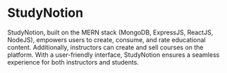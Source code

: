 # StudyNotion
StudyNotion, built on the MERN stack (MongoDB, ExpressJS, ReactJS, NodeJS), empowers users to create, consume, and rate educational content. Additionally, instructors can create and sell courses on the platform. With a user-friendly interface, StudyNotion ensures a seamless experience for both instructors and students.
